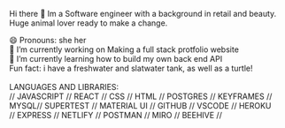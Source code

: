 Hi there 👋 Im a Software engineer with a background in retail and beauty. Huge animal lover ready to make a change.<br/>


😄 Pronouns: she her<br/>
🔭 I’m currently working on Making a full stack protfolio website<br/>
🌱 I’m currently learning how to build my own back end API<br/>
Fun fact: i have a freshwater and slatwater tank, as well as a turtle!<br/><br/>
LANGUAGES AND LIBRARIES:<br/>
// JAVASCRIPT // REACT // CSS // HTML // POSTGRES // KEYFRAMES //<br/>
MYSQL// SUPERTEST // MATERIAL UI // GITHUB // VSCODE // HEROKU<BR/>
// EXPRESS // NETLIFY // POSTMAN // MIRO // BEEHIVE //



<!--
**amanda-hecht89/amanda-hecht89** is a ✨ _special_ ✨ repository because its `README.md` (this file) appears on your GitHub profile.

Here are some ideas to get you started:
🔭 I’m currently working on Making a full stack protfolio website
- 👯 I’m looking to collaborate on ...
- 🤔 I’m looking for help with ...
- 💬 Ask me about ...
- 📫 How to reach me: ...
- 😄 Pronouns: ...
- ⚡ Fun fact: ...
-->
